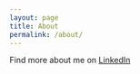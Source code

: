 ```yaml
---
layout: page
title: About
permalink: /about/
---
```


Find more about me on [LinkedIn](https://www.linkedin.com/in/naikaditya/)
